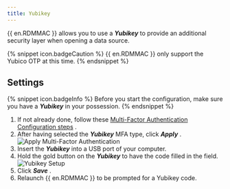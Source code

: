 ```yaml
---
title: Yubikey
---
```

{{ en.RDMMAC }} allows you to use a ***Yubikey*** to provide an additional security layer when opening a data source. 

{% snippet icon.badgeCaution %} 
{{ en.RDMMAC }} only support the Yubico OTP at this time. 
{% endsnippet %}
 
## Settings 

{% snippet icon.badgeInfo %} 
Before you start the configuration, make sure you have a ***Yubikey*** in your possession. 
{% endsnippet %}
 
1. If not already done, follow these [Multi-Factor Authentication Configuration steps](/rdm/mac/data-sources/multi-factor-authentication/) . 
1. After having selected the ***Yubikey*** MFA type, click ***Apply*** .  
![Apply Multi-Factor Authentication](https://webdevolutions.azureedge.net/docs/en/rdm/mac/clip10068.png) 
1. Insert the ***Yubikey*** into a USB port of your computer. 
1. Hold the gold button on the ***Yubikey*** to have the code filled in the field.  
![Yubikey Setup](https://webdevolutions.azureedge.net/docs/en/rdm/mac/clip10069.png) 
1. Click ***Save*** . 
1. Relaunch {{ en.RDMMAC }} to be prompted for a Yubikey code. 

